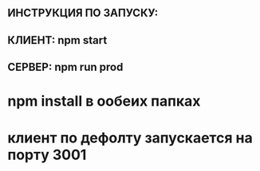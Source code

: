 ## ИНСТРУКЦИЯ ПО ЗАПУСКУ:

## КЛИЕНТ: npm start
## СЕРВЕР: npm run prod
# npm install в ообеих папках
# клиент по дефолту запускается на порту 3001